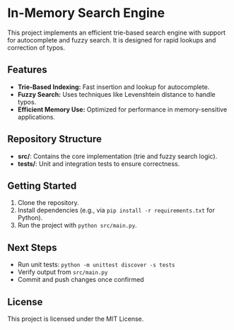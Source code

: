 # In-Memory Search Engine

This project implements an efficient trie-based search engine with support for autocomplete and fuzzy search. It is designed for rapid lookups and correction of typos.

## Features
- **Trie-Based Indexing:** Fast insertion and lookup for autocomplete.
- **Fuzzy Search:** Uses techniques like Levenshtein distance to handle typos.
- **Efficient Memory Use:** Optimized for performance in memory-sensitive applications.

## Repository Structure
- **src/**: Contains the core implementation (trie and fuzzy search logic).
- **tests/**: Unit and integration tests to ensure correctness.

## Getting Started
1. Clone the repository.
2. Install dependencies (e.g., via `pip install -r requirements.txt` for Python).
3. Run the project with `python src/main.py`.

## Next Steps
- Run unit tests: `python -m unittest discover -s tests`
- Verify output from `src/main.py`
- Commit and push changes once confirmed

## License
This project is licensed under the MIT License.
